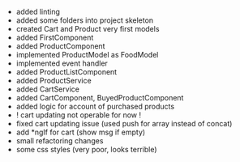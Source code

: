  <ul>
  <li>added linting</li>
  <li>added some folders into project skeleton</li>
  <li>created Cart and Product very first models</li>
  <li>added FirstComponent</li>
  <li>added ProductComponent</li>
  <li>implemented ProductModel as FoodModel</li>
  <li>implemented event handler</li>
  <li>added ProductListComponent</li>
  <li>added ProductService</li>
  <li>added CartService</li>
  <li>added CartComponent, BuyedProductComponent</li>
  <li>added logic for account of purchased products</li>
  <li>! cart updating not operable for now !</li>
  <li>fixed cart updating issue (used push for array instead of concat)</li>
  <li>add *ngIf for cart (show msg if empty)</li>
  <li>small refactoring changes</li>
  <li>some css styles (very poor, looks terrible)</li>
</ul> 


